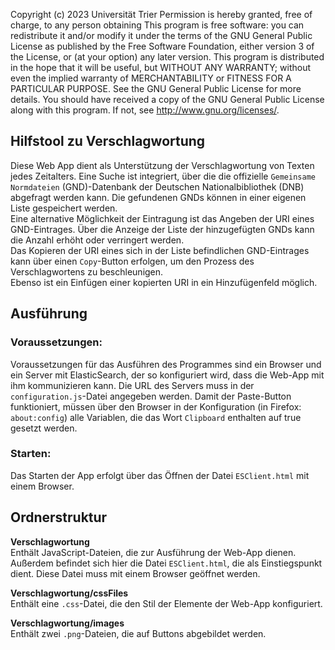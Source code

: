 Copyright (c) 2023 Universität Trier
Permission is hereby granted, free of charge, to any person obtaining
This program is free software: you can redistribute it and/or modify
it under the terms of the GNU General Public License as published by
the Free Software Foundation, either version 3 of the License, or
(at your option) any later version.
This program is distributed in the hope that it will be useful,
but WITHOUT ANY WARRANTY; without even the implied warranty of
MERCHANTABILITY or FITNESS FOR A PARTICULAR PURPOSE.  See the
GNU General Public License for more details.
You should have received a copy of the GNU General Public License
along with this program.  If not, see http://www.gnu.org/licenses/.

## Hilfstool zu Verschlagwortung

Diese Web App dient als Unterstützung der Verschlagwortung von Texten jedes Zeitalters. Eine Suche ist integriert, über die die offizielle `Gemeinsame Normdateien` (GND)-Datenbank der Deutschen Nationalbibliothek (DNB) abgefragt werden kann. Die gefundenen GNDs können in einer eigenen Liste gespeichert werden.\
 Eine alternative Möglichkeit der Eintragung ist das Angeben der URI eines GND-Eintrages. Über die Anzeige der Liste der hinzugefügten GNDs kann die Anzahl erhöht oder verringert werden.\
  Das Kopieren der URI eines sich in der Liste befindlichen GND-Eintrages kann über einen `Copy`-Button erfolgen, um den Prozess des Verschlagwortens zu beschleunigen.\
  Ebenso ist ein Einfügen einer kopierten URI in ein Hinzufügenfeld möglich.

## Ausführung

### Voraussetzungen:
Voraussetzungen für das Ausführen des Programmes sind ein Browser und ein Server mit ElasticSearch, der so konfiguriert wird, dass die Web-App mit ihm kommunizieren kann. Die URL des Servers muss in der `configuration.js`-Datei angegeben werden.
Damit der Paste-Button funktioniert, müssen über den Browser in der Konfiguration (in Firefox: `about:config`) alle Variablen, die das Wort `Clipboard` enthalten auf true gesetzt werden.
### Starten:
Das Starten der App erfolgt über das Öffnen der Datei `ESClient.html` mit einem Browser. 


## Ordnerstruktur

**Verschlagwortung**  
Enthält JavaScript-Dateien, die zur Ausführung der Web-App dienen. Außerdem befindet sich hier die Datei `ESClient.html`, die als Einstiegspunkt dient. Diese Datei muss mit einem Browser geöffnet werden.

**Verschlagwortung/cssFiles**  
Enthält eine `.css`-Datei, die den Stil der Elemente der Web-App konfiguriert.

**Verschlagwortung/images**  
Enthält zwei `.png`-Dateien, die auf Buttons abgebildet werden.